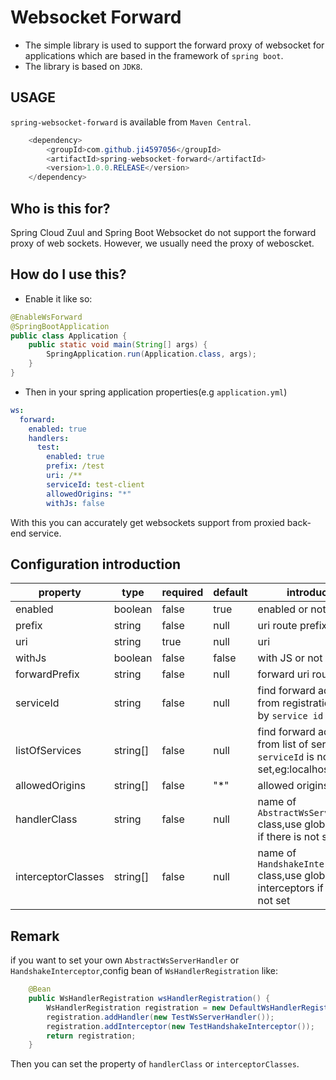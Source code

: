 # Websocket Forward

- The simple library is used to support the forward proxy of websocket for applications which are based in the framework of `spring boot`.
- The library is based on `JDK8`.

## USAGE

`spring-websocket-forward` is available from `Maven Central`.

```java
	<dependency>
		<groupId>com.github.ji4597056</groupId>
		<artifactId>spring-websocket-forward</artifactId>
		<version>1.0.0.RELEASE</version>
	</dependency>
```

## Who is this for?

Spring Cloud Zuul and Spring Boot Websocket do not support the forward proxy of web sockets. However, we usually need the proxy of weboscket.

## How do I use this?

- Enable it like so:

```java
@EnableWsForward
@SpringBootApplication
public class Application {
	public static void main(String[] args) {
		SpringApplication.run(Application.class, args);
	}
}
```

- Then in your spring application properties(e.g `application.yml`)

```yml
ws:
  forward:
    enabled: true
    handlers:
      test:
        enabled: true
        prefix: /test
        uri: /**
        serviceId: test-client
        allowedOrigins: "*"
        withJs: false
```
With this you can accurately get websockets support from proxied back-end service.

## Configuration introduction

| property  | type | required | default | introduction |
|--------|--------|--------|--------|-------|
| enabled            | boolean  | false | true   | enabled or not |
| prefix             | string   | false | null   | uri route prefix |
| uri                | string   | true  | null   | uri |
| withJs             | boolean  | false | false  | with JS or not |
| forwardPrefix      | string   | false | null   | forward uri route prefix |
| serviceId          | string   | false | null   | find forward addresses from registration center by `service id` |
| listOfServices     | string[] | false | null   | find forward addresses from list of services if `serviceId` is not set,eg:localhost:8080 |
| allowedOrigins     | string[] | false | "*"    | allowed origins |
| handlerClass       | string   | false | null   | name of `AbstractWsServerHandler` class,use global handler if there is not set |
| interceptorClasses | string[] | false | null   | name of `HandshakeInterceptor` class,use global interceptors if there is not set |

## Remark

if you want to set your own `AbstractWsServerHandler` or `HandshakeInterceptor`,config bean of `WsHandlerRegistration` like:
```java
    @Bean
    public WsHandlerRegistration wsHandlerRegistration() {
        WsHandlerRegistration registration = new DefaultWsHandlerRegistration();
        registration.addHandler(new TestWsServerHandler());
        registration.addInterceptor(new TestHandshakeInterceptor());
        return registration;
    }
```
Then you can set the property of `handlerClass` or `interceptorClasses`.